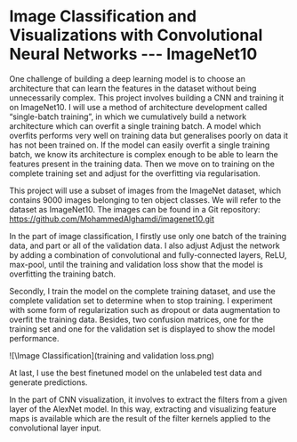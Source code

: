 # Image Classification and Visualizations with Convolutional Neural Networks --- ImageNet10

One challenge of building a deep learning model is to choose an architecture that can learn the features in the dataset without being unnecessarily complex. This project involves building a CNN and training it on ImageNet10. I will use a method of architecture development called “single-batch training”, in which we cumulatively build a network architecture which can overfit a single training batch. A model which overfits performs very well on training data but generalises poorly on data it has not been trained on. If the model can easily overfit a single training batch, we know its architecture is complex enough to be able to learn the features present in the training data. Then we move on to training on the complete training set and adjust for the overfitting via regularisation.

This project will use a subset of images from the ImageNet dataset, which contains 9000 images belonging to ten object classes. We will refer to the dataset as ImageNet10. The images can be found in a Git repository: https://github.com/MohammedAlghamdi/imagenet10.git

In the part of image classification, I firstly use only one batch of the training data, and part or all of the validation data. I also adjust Adjust the network by adding a combination of convolutional and fully-connected layers, ReLU, max-pool, until the training and validation loss show that the model is overfitting the training batch.

Secondly, I train the model on the complete training dataset, and use the complete validation set to determine when to stop training. I experiment with some form of regularization such as dropout or data augmentation to overfit the training data. Besides, two confusion matrices, one for the training set and one for the validation set is displayed to show the model performance.

![\Image Classification](training and validation loss.png)

At last, I use the best finetuned model on the unlabeled test data and generate predictions.

In the part of CNN visualization, it involves to extract the filters from a given layer of the AlexNet model. In this way, extracting and visualizing feature maps is available which are the result of the filter kernels applied to the convolutional layer input.

